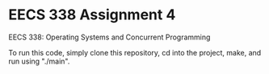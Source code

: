 # EECS 338 Assignment 4
EECS 338: Operating Systems and Concurrent Programming

To run this code, simply clone this repository, cd into the project, make, and run using "./main".
